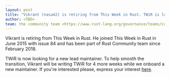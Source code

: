 ```yaml
---
layout: post
title: "Vikrant (nasa42) is retiring from This Week in Rust. TWiR is looking for a new maintainer."
author: <TBD>
team: the community team <https://www.rust-lang.org/governance/teams/community>
---
```


Vikrant is retiring from This Week in Rust. He joined This Week in Rust in June 2015 with issue 84 and has been part of Rust Community team since February 2018.

TWiR is now looking for a new lead maintainer. To help smooth the transition, Vikrant will be writing TWiR for 4 more weeks while we onboard a new maintainer. If you're interested please, express your interest [here](https://github.com/emberian/this-week-in-rust/issues/1167).

